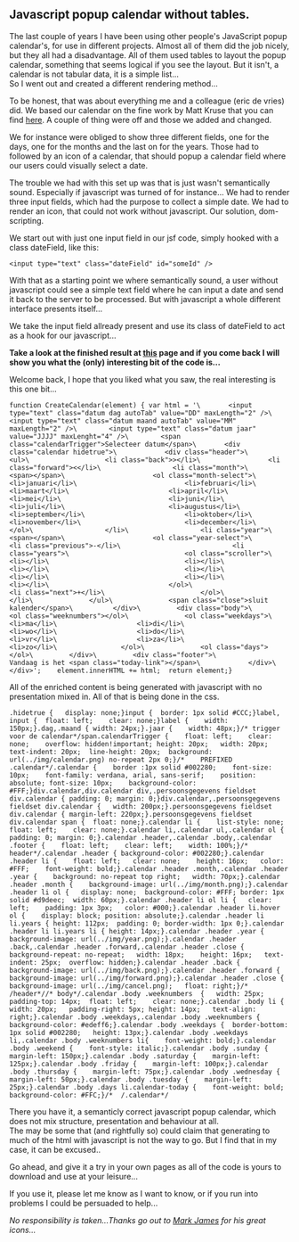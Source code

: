 <article><h2>Javascript popup calendar without tables.</h2><p>The last couple of years I have been using other people's JavaScript popup calendar's, for use in different projects. Almost all of them did the job nicely, but they all had a disadvantage. All of them used tables to layout the popup calendar, something that seems logical if you see the layout. But it isn't, a calendar is not tabular data, it is a simple list...<br />So I went out and created a different rendering method...</p><!--more--><p>To be honest, that was about everything me and a colleague (eric de vries) did. We based our calendar on the fine work by Matt Kruse that you can find <a href="http://www.mattkruse.com/javascript/calendarpopup/">here</a>. A couple of thing were off and those we added and changed.</p><p>We for instance were obliged to show three different fields, one for the days, one for the months and the last on for the years. Those had to followed by an icon of a calendar, that should popup a calendar field where our users could visually select a date.</p><p>The trouble we had with this set up was that is just wasn't semantically sound. Especially if javascript was turned of for instance... We had to render three input fields, which had the purpose to collect a simple date. We had to render an icon, that could not work without javascript. Our solution, dom-scripting.</p><p>We start out with just one input field in our jsf code, simply hooked with a class dateField, like this:</p><code>&#60;input type="text" class="dateField" id="someId" /&#62;</code><p>With that as a starting point we where semantically sound, a user without javascript could see a simple text field where he can input a date and send it back to the server to be processed. But with javascript a whole different interface presents itself...</p><p>We take the input field allready present and use its class of dateField to act as a hook for our javascript...</p><p><strong>Take a look at the finished result at <a href="http://www.wnas.nl/wp-content/uploads/2007/08/calendar/Contact.html">this</a> page and if you come back I will show you what the (only) interesting bit of the code is...</strong></p><p>Welcome back, I hope that you liked what you saw, the real interesting is this one bit...</p><pre><code>function CreateCalendar(element) {	var html = '\		&#60;input type="text" class="datum dag autoTab" value="DD" maxLength="2" /&#62;\        &#60;input type="text" class="datum maand autoTab" value="MM" maxLength="2" /&#62;\        &#60;input type="text" class="datum jaar" value="JJJJ" maxLenght="4" /&#62;\		&#60;span class="calendarTrigger"&#62;Selecteer datum&#60;/span&#62;\		&#60;div class="calendar hidetrue"&#62;\			&#60;div class="header"&#62;\				&#60;ul&#62;\					&#60;li class="back"&#62;&gt;&#60;/li&#62;\					&#60;li class="forward"&#62;&lt;&#60;/li&#62;\					&#60;li class="month"&#62;\						&#60;span&#62;&#60;/span&#62;\						&#60;ol class="month-select"&#62;\							&#60;li&#62;januari&#60;/li&#62;\							&#60;li&#62;februari&#60;/li&#62;\							&#60;li&#62;maart&#60;/li&#62;\							&#60;li&#62;april&#60;/li&#62;\							&#60;li&#62;mei&#60;/li&#62;\							&#60;li&#62;juni&#60;/li&#62;\							&#60;li&#62;juli&#60;/li&#62;\							&#60;li&#62;augustus&#60;/li&#62;\							&#60;li&#62;september&#60;/li&#62;\							&#60;li&#62;oktober&#60;/li&#62;\							&#60;li&#62;november&#60;/li&#62;\							&#60;li&#62;december&#60;/li&#62;\						&#60;/ol&#62;\					&#60;/li&#62;\					&#60;li class="year"&#62;\						&#60;span&#62;&#60;/span&#62;\						&#60;ol class="year-select"&#62;\							&#60;li class="previous"&#62;-&#60;/li&#62;\							&#60;li class="years"&#62;\								&#60;ol class="scroller"&#62;\									&#60;li&#62;&#60;/li&#62;\									&#60;li&#62;&#60;/li&#62;\									&#60;li&#62;&#60;/li&#62;\									&#60;li&#62;&#60;/li&#62;\									&#60;li&#62;&#60;/li&#62;\									&#60;li&#62;&#60;/li&#62;\									&#60;li&#62;&#60;/li&#62;\								&#60;/ol&#62;\							&#60;li class="next"&#62;+&#60;/li&#62;\						&#60;/ol&#62;\					&#60;/li&#62;\				&#60;/ul&#62;\				&#60;span class="close"&#62;sluit kalender&#60;/span&#62;\			&#60;/div&#62;\			&#60;div class="body"&#62;\				&#60;ol class="weeknumbers"&#62;&#60;/ol&#62;\				&#60;ol class="weekdays"&#62;\					&#60;li&#62;ma&#60;/li&#62;\					&#60;li&#62;di&#60;/li&#62;\					&#60;li&#62;wo&#60;/li&#62;\					&#60;li&#62;do&#60;/li&#62;\					&#60;li&#62;vr&#60;/li&#62;\					&#60;li&#62;za&#60;/li&#62;\					&#60;li&#62;zo&#60;/li&#62;\				&#60;/ol&#62;\				&#60;ol class="days"&#62;&#60;/ol&#62;\			&#60;/div&#62;\			&#60;div class="footer"&#62;\				Vandaag is het &#60;span class="today-link"&#62;&#60;/span&#62;\			&#60;/div&#62;\		&#60;/div&#62;';	element.innerHTML += html;	return element;}</code></pre><p>All of the enriched content is being generated with javascript with no presentation mixed in. All of that is being done in the css.</p><pre><code>.hidetrue {	display: none;}input {	border: 1px solid #CCC;}label, input {	float: left;	clear: none;}label {	width: 150px;}.dag,.maand {	width: 24px;}.jaar {	width: 48px;}/*	trigger voor de calendar*/span.calendarTrigger {	float: left;	clear: none;	overflow: hidden!important;	height: 20px;	width: 20px;	text-indent: 20px;	line-height: 20px;	background: url(../img/calendar.png) no-repeat 2px 0;}/*	PREFIXED	.calendar*/.calendar {    border :1px solid #002280;	font-size: 10px;	font-family: verdana, arial, sans-serif;	position: absolute;	font-size: 10px;	background-color: #FFF;}div.calendar,div.calendar div,.persoonsgegevens fieldset div.calendar {	padding: 0;	margin: 0;}div.calendar,.persoonsgegevens fieldset div.calendar {	width: 200px;}.persoonsgegevens fieldset div.calendar {	margin-left: 220px;}.persoonsgegevens fieldset div.calendar span {	float: none;}.calendar li {    list-style: none;	float: left;	clear: none;}.calendar li,.calendar ul,.calendar ol {	padding: 0;	margin: 0;}.calendar .header,.calendar .body,.calendar .footer {    float: left;	clear: left;	width: 100%;}/*	header*/.calendar .header {	background-color: #002280;}.calendar .header li {    float: left;	clear: none;	height: 16px;	color: #FFF;	font-weight: bold;}.calendar .header .month,.calendar .header .year {    background: no-repeat top right;	width: 70px;}.calendar .header .month {    background-image: url(../img/month.png);}.calendar .header li ol {	display: none;	background-color: #FFF;	border: 1px solid #d9deec;	width: 60px;}.calendar .header li ol li {	clear: left;	padding: 1px 3px;	color: #000;}.calendar .header li.hover ol {	display: block;	position: absolute;}.calendar .header li li.years {	height: 112px;	padding: 0;	border-width: 1px 0;}.calendar .header li li.years li {	height: 14px;}.calendar .header .year {    background-image: url(../img/year.png);}.calendar .header .back,.calendar .header .forward,.calendar .header .close {    background-repeat: no-repeat;	width: 18px;	height: 16px;	text-indent: 25px;	overflow: hidden;}.calendar .header .back {    background-image: url(../img/back.png);}.calendar .header .forward {    background-image: url(../img/forward.png);}.calendar .header .close {	background-image: url(../img/cancel.png);	float: right;}/*	/header*//*	body*/.calendar .body .weeknumbers  {	width: 25px;	padding-top: 14px;	float: left;	clear: none;}.calendar .body li {    width: 20px;	padding-right: 5px;	height: 14px;	text-align: right;}.calendar .body .weekdays,.calendar .body .weeknumbers {	background-color: #edeff6;}.calendar .body .weekdays {	border-bottom: 1px solid #002280;	height: 13px;}.calendar .body .weekdays li,.calendar .body .weeknumbers li{    font-weight: bold;}.calendar .body .weekend {    font-style: italic;}.calendar .body .sunday {    margin-left: 150px;}.calendar .body .saturday {    margin-left: 125px;}.calendar .body .friday {    margin-left: 100px;}.calendar .body .thursday {    margin-left: 75px;}.calendar .body .wednesday {    margin-left: 50px;}.calendar .body .tuesday {    margin-left: 25px;}.calendar .body .days li.calendar-today {	font-weight: bold;	background-color: #FFC;}/*	/.calendar*/</code></pre><p>There you have it, a semanticly correct javascript popup calendar, which does not mix structure, presentation and behaviour at all.<br />The may be some that (and rightfully so) could claim that generating to much of the html with javascript is not the way to go. But I find that in my case, it can be excused..</p><p>Go ahead, and give it a try in your own pages as all of the code is yours to download and use at your leisure...</p><p>If you use it, please let me know as I want to know, or if you run into problems I could be persuaded to help...</p><p><em>No responsibility is taken...</em><em>Thanks go out to <a href="http://www.famfamfam.com">Mark James</a> for his great icons...</em></p></article>